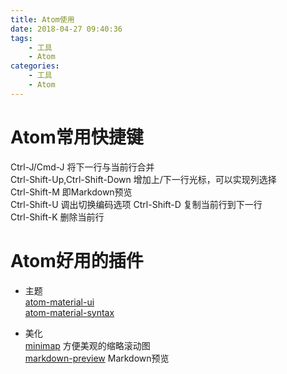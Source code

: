 ```yaml
---
title: Atom使用
date: 2018-04-27 09:40:36
tags:
    - 工具
    - Atom
categories:
    - 工具
    - Atom
---
```

# Atom常用快捷键
Ctrl-J/Cmd-J 将下一行与当前行合并  
Ctrl-Shift-Up,Ctrl-Shift-Down 增加上/下一行光标，可以实现列选择  
Ctrl-Shift-M 即Markdown预览  
Ctrl-Shift-U 调出切换编码选项
Ctrl-Shift-D 复制当前行到下一行  
Ctrl-Shift-K 删除当前行

# Atom好用的插件
* 主题   
[atom-material-ui](https://atom.io/themes/atom-material-ui)  
[atom-material-syntax](https://atom.io/themes/atom-material-syntax)

* 美化  
[minimap](https://atom.io/packages/minimap)  方便美观的缩略滚动图  
[markdown-preview](https://atom.io/packages/markdown-preview)  Markdown预览
